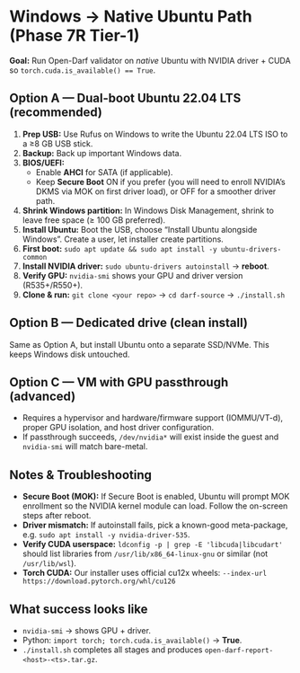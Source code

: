 # Windows → Native Ubuntu Path (Phase 7R Tier-1)

**Goal:** Run Open-Darf validator on *native* Ubuntu with NVIDIA driver + CUDA so `torch.cuda.is_available() == True`.

## Option A — Dual-boot Ubuntu 22.04 LTS (recommended)
1. **Prep USB:** Use Rufus on Windows to write the Ubuntu 22.04 LTS ISO to a ≥8 GB USB stick.
2. **Backup:** Back up important Windows data.
3. **BIOS/UEFI:**
   - Enable **AHCI** for SATA (if applicable).
   - Keep **Secure Boot** ON if you prefer (you will need to enroll NVIDIA’s DKMS via MOK on first driver load), or OFF for a smoother driver path.
4. **Shrink Windows partition:** In Windows Disk Management, shrink to leave free space (≥ 100 GB preferred).
5. **Install Ubuntu:** Boot the USB, choose “Install Ubuntu alongside Windows”. Create a user, let installer create partitions.
6. **First boot:** `sudo apt update && sudo apt install -y ubuntu-drivers-common`
7. **Install NVIDIA driver:** `sudo ubuntu-drivers autoinstall` → **reboot**.
8. **Verify GPU:** `nvidia-smi` shows your GPU and driver version (R535+/R550+).
9. **Clone & run:** `git clone <your repo>` → `cd darf-source` → `./install.sh`

## Option B — Dedicated drive (clean install)
Same as Option A, but install Ubuntu onto a separate SSD/NVMe. This keeps Windows disk untouched.

## Option C — VM with GPU passthrough (advanced)
- Requires a hypervisor and hardware/firmware support (IOMMU/VT-d), proper GPU isolation, and host driver configuration.
- If passthrough succeeds, `/dev/nvidia*` will exist inside the guest and `nvidia-smi` will match bare-metal.

## Notes & Troubleshooting
- **Secure Boot (MOK):** If Secure Boot is enabled, Ubuntu will prompt MOK enrollment so the NVIDIA kernel module can load. Follow the on-screen steps after reboot.
- **Driver mismatch:** If autoinstall fails, pick a known-good meta-package, e.g. `sudo apt install -y nvidia-driver-535`.
- **Verify CUDA userspace:** `ldconfig -p | grep -E 'libcuda|libcudart'` should list libraries from `/usr/lib/x86_64-linux-gnu` or similar (not `/usr/lib/wsl`).
- **Torch CUDA:** Our installer uses official cu12x wheels: `--index-url https://download.pytorch.org/whl/cu126`

## What success looks like
- `nvidia-smi` → shows GPU + driver.
- Python: `import torch; torch.cuda.is_available()` → **True**.
- `./install.sh` completes all stages and produces `open-darf-report-<host>-<ts>.tar.gz`.
